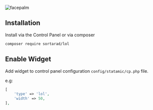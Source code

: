 ![facepalm](https://laravel-og.beyondco.de/lol.png?theme=light&packageName=sortarad%2Flol&pattern=architect&style=style_1&description=Start+your+day+with+a+little+lol.&md=1&showWatermark=0&fontSize=150px&images=emoji-happy&widths=auto&heights=200)

## Installation

Install via the Control Panel or via composer

```bash
composer require sortarad/lol
```

## Enable Widget

Add widget to control panel configuration `config/statamic/cp.php` file.

e.g:
```php
[
	'type' => 'lol',
	'width' => 50,
],
```
